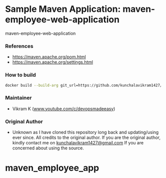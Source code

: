 #  Sample Maven Application: maven-employee-web-application
maven-employee-web-application

### References
 - https://maven.apache.org/pom.html
 - https://maven.apache.org/settings.html

### How to build

```sh
docker build --build-arg git_url=https://github.com/kunchalavikram1427/maven-employee-web-application.git --build-arg project_name=maven-employee-web-application  --build-arg artifact_id=employee -t employee:4.0 .
```
### Maintainer
- Vikram K (www.youtube.com/c/devopsmadeeasy)

### Original Author
- Unknown as I have cloned this repository long back and updating/using ever since. All credits to the original author. If you are the original author, kindly contact me on kunchalavikram1427@gmail.com If you are concerned about using the source.
# maven_employee_app
